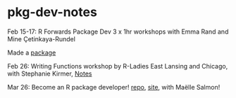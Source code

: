 # pkg-dev-notes
Feb 15-17: R Forwards Package Dev 3 x 1hr workshops with Emma Rand and Mine Çetinkaya-Rundel

Made a [package](../../../mypackage)

Feb 26: Writing Functions workshop by R-Ladies East Lansing and Chicago, with Stephanie Kirmer, [Notes](2021-02-26-r-functions.md)

Mar 26: Become an R package developer! [repo](https://github.com/rladies-eastlansing/2021-rpkgdev), [site](https://pkg-dev-el.netlify.app/), with Maëlle Salmon!

